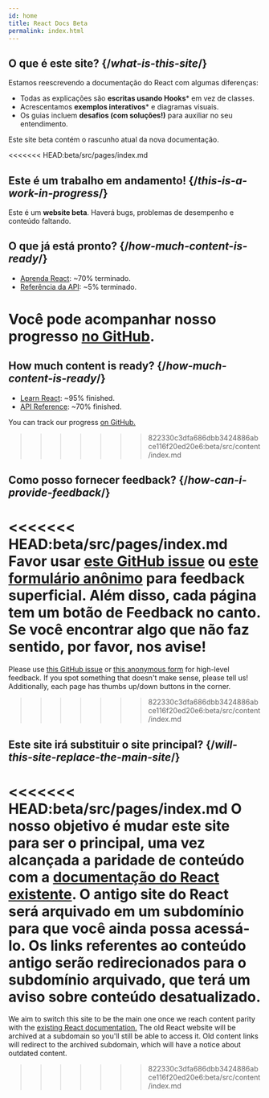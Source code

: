 ```yaml
---
id: home
title: React Docs Beta
permalink: index.html
---
```


<HomepageHero />

## O que é este site? {/*what-is-this-site*/}

Estamos reescrevendo a documentação do React com algumas diferenças:

- Todas as explicações são **escritas usando Hooks*** em vez de classes.
- Acrescentamos **exemplos interativos*** e diagramas visuais.
- Os guias incluem **desafios (com soluções!)** para auxiliar no seu entendimento.

Este site beta contém o rascunho atual da nova documentação.

<<<<<<< HEAD:beta/src/pages/index.md
## Este é um trabalho em andamento! {/*this-is-a-work-in-progress*/}

Este é um **website beta**. Haverá bugs, problemas de desempenho e conteúdo faltando.

## O que já está pronto? {/*how-much-content-is-ready*/}

* [Aprenda React](/learn): ~70% terminado.
* [Referência da API](/reference): ~5% terminado.

Você pode acompanhar nosso progresso [no GitHub](https://github.com/reactjs/reactjs.org/issues/3308).
=======
## How much content is ready? {/*how-much-content-is-ready*/}

* [Learn React](/learn): ~95% finished.
* [API Reference](/apis): ~70% finished.

You can track our progress [on GitHub.](https://github.com/reactjs/reactjs.org/issues/3308)
>>>>>>> 822330c3dfa686dbb3424886abce116f20ed20e6:beta/src/content/index.md

## Como posso fornecer feedback? {/*how-can-i-provide-feedback*/}

<<<<<<< HEAD:beta/src/pages/index.md
Favor usar [este GitHub issue](https://github.com/reactjs/reactjs.org/issues/3308) ou [este formulário anônimo](https://www.surveymonkey.co.uk/r/Y6GH986) para feedback superficial. Além disso, cada página tem um botão de Feedback no canto. Se você encontrar algo que não faz sentido, por favor, nos avise!
=======
Please use [this GitHub issue](https://github.com/reactjs/reactjs.org/issues/3308) or [this anonymous form](https://www.surveymonkey.co.uk/r/PYRPF3X) for high-level feedback. If you spot something that doesn't make sense, please tell us! Additionally, each page has thumbs up/down buttons in the corner.
>>>>>>> 822330c3dfa686dbb3424886abce116f20ed20e6:beta/src/content/index.md

## Este site irá substituir o site principal? {/*will-this-site-replace-the-main-site*/}

<<<<<<< HEAD:beta/src/pages/index.md
O nosso objetivo é mudar este site para ser o principal, uma vez alcançada a paridade de conteúdo com a [documentação do React existente](https://reactjs.org/). O antigo site do React será arquivado em um subdomínio para que você ainda possa acessá-lo. Os links referentes ao conteúdo antigo serão redirecionados para o subdomínio arquivado, que terá um aviso sobre conteúdo desatualizado.
=======
We aim to switch this site to be the main one once we reach content parity with the [existing React documentation.](https://reactjs.org/) The old React website will be archived at a subdomain so you'll still be able to access it. Old content links will redirect to the archived subdomain, which will have a notice about outdated content.
>>>>>>> 822330c3dfa686dbb3424886abce116f20ed20e6:beta/src/content/index.md
